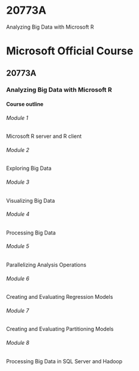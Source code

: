 # 20773A
Analyzing Big Data with Microsoft R

# Microsoft Official Course 

## 20773A

### Analyzing Big Data with Microsoft R

#### Course outline 

###### Module 1

Microsoft R server and R client

###### Module 2

Exploring Big Data

###### Module 3

Visualizing Big Data

###### Module 4

Processing Big Data

###### Module 5

Parallelizing Analysis Operations

###### Module 6

Creating and Evaluating Regression Models

###### Module 7

Creating and Evaluating Partitioning Models

###### Module 8

Processing Big Data in SQL Server and Hadoop


